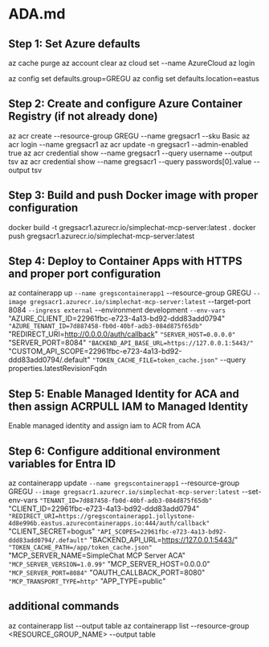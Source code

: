 # ADA.md

## Step 1: Set Azure defaults

az cache purge
az account clear
az cloud set --name AzureCloud
az login

az config set defaults.group=GREGU
az config set defaults.location=eastus

## Step 2: Create and configure Azure Container Registry (if not already done)

az acr create --resource-group GREGU --name gregsacr1 --sku Basic
az acr login --name gregsacr1
az acr update -n gregsacr1 --admin-enabled true
az acr credential show --name gregsacr1 --query username --output tsv
az acr credential show --name gregsacr1 --query passwords[0].value --output tsv

## Step 3: Build and push Docker image with proper configuration

docker build -t gregsacr1.azurecr.io/simplechat-mcp-server:latest .
docker push gregsacr1.azurecr.io/simplechat-mcp-server:latest

## Step 4: Deploy to Container Apps with HTTPS and proper port configuration

az containerapp up `
--name gregscontainerapp1 `
--resource-group GREGU `
--image gregsacr1.azurecr.io/simplechat-mcp-server:latest `
--target-port 8084 `
--ingress external `
--environment development `
--env-vars `
    "AZURE_CLIENT_ID=22961fbc-e723-4a13-bd92-ddd83add0794" `
    "AZURE_TENANT_ID=7d887458-fb0d-40bf-adb3-084d875f65db" `
    "REDIRECT_URI=http://0.0.0.0/auth/callback" `
    "SERVER_HOST=0.0.0.0" `
    "SERVER_PORT=8084" `
    "BACKEND_API_BASE_URL=https://127.0.0.1:5443/" `
    "CUSTOM_API_SCOPE=22961fbc-e723-4a13-bd92-ddd83add0794/.default" `
    "TOKEN_CACHE_FILE=token_cache.json" `
--query properties.latestRevisionFqdn

## Step 5: Enable Managed Identity for ACA and then assign ACRPULL IAM to Managed Identity

Enable managed identity and assign iam to ACR from ACA

## Step 6: Configure additional environment variables for Entra ID

az containerapp update `
    --name gregscontainerapp1 `
    --resource-group GREGU `
    --image gregsacr1.azurecr.io/simplechat-mcp-server:latest `
    --set-env-vars `
        "TENANT_ID=7d887458-fb0d-40bf-adb3-084d875f65db" `
        "CLIENT_ID=22961fbc-e723-4a13-bd92-ddd83add0794" `
        "REDIRECT_URI=https://gregscontainerapp1.jollystone-4d8e996b.eastus.azurecontainerapps.io:444/auth/callback" `
        "CLIENT_SECRET=bogus" `
        "API_SCOPES=22961fbc-e723-4a13-bd92-ddd83add0794/.default" `
        "BACKEND_API_URL=https://127.0.0.1:5443/" `
        "TOKEN_CACHE_PATH=/app/token_cache.json" `
        "MCP_SERVER_NAME=SimpleChat MCP Server ACA" `
        "MCP_SERVER_VERSION=1.0.99" `
        "MCP_SERVER_HOST=0.0.0.0" `
        "MCP_SERVER_PORT=8084" `
        "OAUTH_CALLBACK_PORT=8080" `
        "MCP_TRANSPORT_TYPE=http" `
        "APP_TYPE=public"

## additional commands

az containerapp list --output table
az containerapp list --resource-group <RESOURCE_GROUP_NAME> --output table
